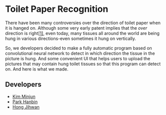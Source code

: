 # Toilet Paper Recognition
There have been many controversies over the direction of toilet paper when it is hanged on. Although some very early patent implies that the <i>over</i> direction is right<a href = "https://www.businessinsider.com/patent-shows-right-way-to-hang-toilet-paper-2015-3">[1]</a>, even today, many tissues all around the world are being hung in various directions-even sometimes it hung on vertically. 

So, we developers decided to make a fully automatic program based on convolutional neural network to detect in which direction the tissue in the picture is hung. And some convenient UI that helps users to upload the pictures that may contain hung toilet tissues so that this program can detect on. And here is what we made. 



## Developers
* [Kim Minjun](https://github.com/kmj0825)
* [Park Hanbin](https://github.com/kimchyoungman)
* [Hong Jihwan](https://github.com/Jordano-Jackson)
